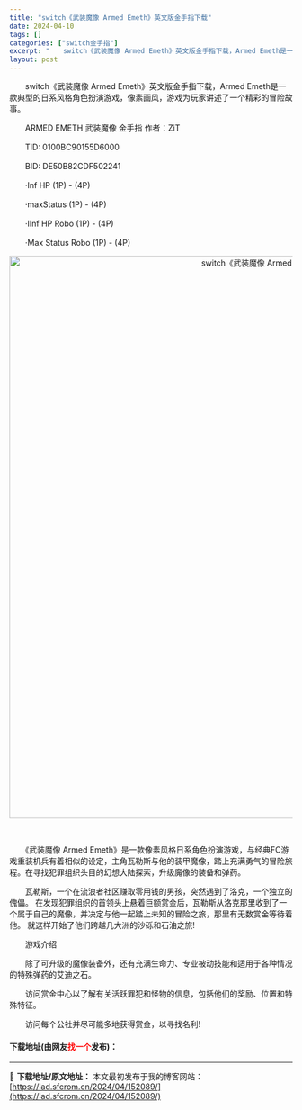```yaml
---
title: "switch《武装魔像 Armed Emeth》英文版金手指下载"
date: 2024-04-10
tags: []
categories: ["switch金手指"]
excerpt: "　　switch《武装魔像 Armed Emeth》英文版金手指下载，Armed Emeth是一款典型的日系风格角色扮演游戏，像素画风，游戏为玩家讲述了一个精彩的冒险故事。 　　ARMED EMETH 武装魔像 金手指 作者：ZiT 　　TID: 0100BC90155D6000 　　BID: DE&hellip;"
layout: post
---
```


 <p>　　switch《武装魔像 Armed Emeth》英文版金手指下载，Armed Emeth是一款典型的日系风格角色扮演游戏，像素画风，游戏为玩家讲述了一个精彩的冒险故事。</p> <p>　　ARMED EMETH 武装魔像 金手指 作者：ZiT</p> <p>　　TID: 0100BC90155D6000</p> <p>　　BID: DE50B82CDF502241</p> <p>　　&middot;Inf HP (1P) - (4P)</p> <p>　　&middot;maxStatus (1P) - (4P)</p> <p>　　&middot;IInf HP Robo (1P) - (4P)</p> <p>　　&middot;Max Status Robo (1P) - (4P)</p> <p align="center"><img align="" border="0" src="https://lad.sfcrom.cn/wp-content/uploads/2024/04/20240410_6615eb6fcfee1.webp" width="1000" alt="switch《武装魔像 Armed Emeth》英文版金手指下载" /></p> <p align="center">&nbsp;</p> <p>　　《武装魔像 Armed Emeth》是一款像素风格日系角色扮演游戏，与经典FC游戏重装机兵有着相似的设定，主角瓦勒斯与他的装甲魔像，踏上充满勇气的冒险旅程。在寻找犯罪组织头目的幻想大陆探索，升级魔像的装备和弹药。</p> <p>　　瓦勒斯，一个在流浪者社区赚取零用钱的男孩，突然遇到了洛克，一个独立的傀儡。 在发现犯罪组织的首领头上悬着巨额赏金后，瓦勒斯从洛克那里收到了一个属于自己的魔像，并决定与他一起踏上未知的冒险之旅，那里有无数赏金等待着他。 就这样开始了他们跨越几大洲的沙砾和石油之旅!</p> <p>　　游戏介绍</p> <p>　　除了可升级的魔像装备外，还有充满生命力、专业被动技能和适用于各种情况的特殊弹药的艾迪之石。</p> <p>　　访问赏金中心以了解有关活跃罪犯和怪物的信息，包括他们的奖励、位置和特殊特征。</p> <p>　　访问每个公社并尽可能多地获得赏金，以寻找名利!</p> <p><h4>下载地址(由网友<font color="red">找一个</font>发布)：</h4></p> 

---
📖 **下载地址/原文地址：** 本文最初发布于我的博客网站：[https://lad.sfcrom.cn/2024/04/152089/](https://lad.sfcrom.cn/2024/04/152089/)
